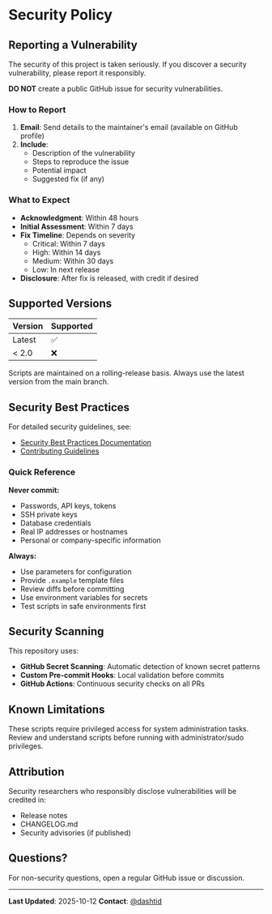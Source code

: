 # Security Policy

## Reporting a Vulnerability

The security of this project is taken seriously. If you discover a security vulnerability, please report it responsibly.

**DO NOT** create a public GitHub issue for security vulnerabilities.

### How to Report

1. **Email**: Send details to the maintainer's email (available on GitHub profile)
2. **Include**:
   - Description of the vulnerability
   - Steps to reproduce the issue
   - Potential impact
   - Suggested fix (if any)

### What to Expect

- **Acknowledgment**: Within 48 hours
- **Initial Assessment**: Within 7 days
- **Fix Timeline**: Depends on severity
  - Critical: Within 7 days
  - High: Within 14 days
  - Medium: Within 30 days
  - Low: In next release
- **Disclosure**: After fix is released, with credit if desired

## Supported Versions

| Version | Supported          |
| ------- | ------------------ |
| Latest  | :white_check_mark: |
| < 2.0   | :x:                |

Scripts are maintained on a rolling-release basis. Always use the latest version from the main branch.

## Security Best Practices

For detailed security guidelines, see:
- [Security Best Practices Documentation](docs/SECURITY.md)
- [Contributing Guidelines](CONTRIBUTING.md)

### Quick Reference

**Never commit:**
- Passwords, API keys, tokens
- SSH private keys
- Database credentials
- Real IP addresses or hostnames
- Personal or company-specific information

**Always:**
- Use parameters for configuration
- Provide `.example` template files
- Review diffs before committing
- Use environment variables for secrets
- Test scripts in safe environments first

## Security Scanning

This repository uses:
- **GitHub Secret Scanning**: Automatic detection of known secret patterns
- **Custom Pre-commit Hooks**: Local validation before commits
- **GitHub Actions**: Continuous security checks on all PRs

## Known Limitations

These scripts require privileged access for system administration tasks. Review and understand scripts before running with administrator/sudo privileges.

## Attribution

Security researchers who responsibly disclose vulnerabilities will be credited in:
- Release notes
- CHANGELOG.md
- Security advisories (if published)

## Questions?

For non-security questions, open a regular GitHub issue or discussion.

---

**Last Updated**: 2025-10-12
**Contact**: [@dashtid](https://github.com/dashtid)

